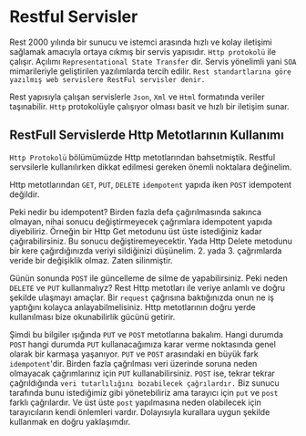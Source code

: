 # Restful Servisler

Rest 2000 yılında bir sunucu ve istemci arasında hızlı ve kolay iletişimi sağlamak amacıyla ortaya cıkmış bir servis yapısıdır. `Http protokolü` ile çalışır. Açılımı `Representational State Transfer` dir. Servis yönelimli yani `SOA` mimarileriyle geliştirilen yazılımlarda tercih edilir. `Rest standartlarına göre yazılmış web servislere RestFul servisler denir.`

Rest yapısıyla çalışan servislerle `Json`, `Xml` ve `Html` formatında veriler taşınabilir. `Http` protokolüyle çalışıyor olması basit ve hızlı bir iletişim sunar.

## RestFull Servislerde Http Metotlarının Kullanımı

`Http Protokolü` bölümümüzde Http metotlarından bahsetmiştik. Restful servsilerle kullanılırken dikkat edilmesi gereken önemli noktalara değinelim.

Http metotlarından `GET`, `PUT`, `DELETE` `idempotent` yapıda iken `POST` idempotent değildir.

Peki nedir bu idempotent? Birden fazla defa çağırılmasında sakınca olmayan, nihai sonucu değiştirmeyecek çağrımlara idempotent yapıda diyebiliriz. Örneğin bir Http Get metodunu üst üste istediğiniz kadar çağırabilirsiniz. Bu sonucu değiştiremeyecektir. Yada Http Delete metodunu bir kere çağırdığınızda veriyi sildiğinizi düşünelim. 2. yada 3. çağrımlarda veride bir değişiklik olmaz. Zaten silinmiştir.

Günün sonunda `POST` ile güncelleme de silme de yapabilirsiniz. Peki neden `DELETE` ve `PUT` kullanmalıyz? Rest Http metotları ile veriye anlamlı ve doğru şekilde ulaşmayı amaçlar. Bir `request` çağrısına baktığınızda onun ne iş yaptığını kolayca anlayabilmelisiniz. Http metotlarının doğru yerde kullanılması bize okunabilirlik gücünü getirir.

Şimdi bu bilgiler ışığında `PUT` ve `POST` metotlarına bakalım. Hangi durumda `POST` hangi durumda `PUT` kullanacağımıza karar verme noktasında genel olarak bir karmaşa yaşanıyor. `PUT` ve `POST` arasındaki en büyük fark `idempotent`'dir. Birden fazla çağrılması veri üzerinde soruna neden olmayacak çağrımlarınız için `PUT` kullanabilirsiniz. `POST` ise, tekrar tekrar çağrıldığında `veri tutarlılığını bozabilecek çağrılardır.` Biz sunucu tarafında bunu istediğimiz gibi yönetebiliriz ama tarayıcı için `put` ve `post` farklı çağrılardır. Ve üst üste `post` yapılmasına neden olabilecek için tarayıcıların kendi önlemleri vardır. Dolayısıyla kurallara uygun şekilde kullanmak en doğru yaklaşımdır.

